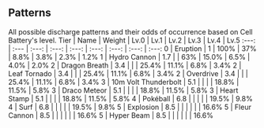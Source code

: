 ## Patterns
All possible discharge patterns and their odds of occurrence based on Cell Battery's level.
Tier | Name | Weight | Lv.0 | Lv.1 | Lv.2 | Lv.3 | Lv.4 | Lv.5
:---: | :--- | :---: | :---: | :---: | :---: | :---: | :---: | :---:
0 | Eruption | 1 | 100% | 37% | 8.8% | 3.8% | 2.3% | 1.2%
1 | Hydro Cannon | 1.7 |  | 63% | 15.0% | 6.5% | 4.0% | 2.0%
2 | Dragon Breath | 3.4 |  |  | 25.4% | 11.1% | 6.8% | 3.4%
2 | Leaf Tornado | 3.4 |  |  | 25.4% | 11.1% | 6.8% | 3.4%
2 | Overdrive | 3.4 |  |  | 25.4% | 11.1% | 6.8% | 3.4%
3 | 10m Volt Thunderbolt | 5.1 |  |  |  | 18.8% | 11.5% | 5.8%
3 | Draco Meteor | 5.1 |  |  |  | 18.8% | 11.5% | 5.8%
3 | Heart Stamp | 5.1 |  |  |  | 18.8% | 11.5% | 5.8%
4 | Pokéball | 6.8 |  |  |  |  | 19.5% | 9.8%
4 | Surf | 6.8 |  |  |  |  | 19.5% | 9.8%
5 | Explosion | 8.5 |  |  |  |  |  | 16.6%
5 | Fleur Cannon | 8.5 |  |  |  |  |  | 16.6%
5 | Hyper Beam | 8.5 |  |  |  |  |  | 16.6%



